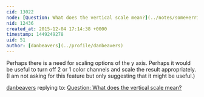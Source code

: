 ```yaml
---
cid: 13022
node: [Question: What does the vertical scale mean?](../notes/someHerrings/11-22-2015/question-what-does-the-vertical-scale-mean)
nid: 12436
created_at: 2015-12-04 17:14:38 +0000
timestamp: 1449249278
uid: 51
author: [danbeavers](../profile/danbeavers)
---
```


Perhaps there is a need for scaling options of the y axis.  Perhaps it would be useful to turn off 2 or 1 color channels and scale the result appropriately.  (I am not asking for this feature but only suggesting that it might be useful.)

[danbeavers](../profile/danbeavers) replying to: [Question: What does the vertical scale mean?](../notes/someHerrings/11-22-2015/question-what-does-the-vertical-scale-mean)

